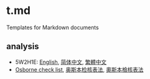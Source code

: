 # t.md
Templates for Markdown documents

## analysis
* 5W2H1E: [English](analysis/5W2H1E.en.md), [简体中文](analysis/5W2H1E.zh-hans.md), [繁體中文](analysis/5W2H1E.zh-hant.md)  
* [Osborne check list](analysis/Osborne%20check%20list.md), [奥斯本检核表法](analysis/奥斯本检核表法.md), [奧斯本檢核表法](analysis/奧斯本檢核表法.md)